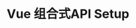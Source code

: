 ---
layout: post
title: Vue 组合式API Setup
categories: [Vue]
description: 
keywords: Vue 组合式API Setup.md
mermaid: false
sequence: false
flow: false
mathjax: false
mindmap: false
mindmap2: false
---